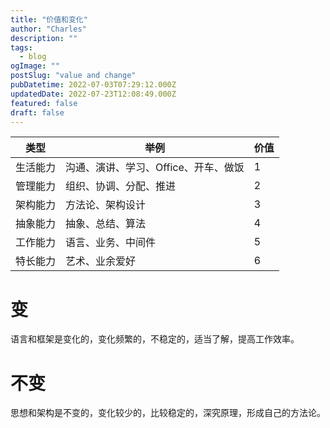 ```yaml
---
title: "价值和变化"
author: "Charles"
description: ""
tags:
  - blog
ogImage: ""
postSlug: "value and change"
pubDatetime: 2022-07-03T07:29:12.000Z
updatedDate: 2022-07-23T12:08:49.000Z
featured: false
draft: false
---
```


| 类型     | 举例                                 | 价值 |
| -------- | ------------------------------------ | ---- |
| 生活能力 | 沟通、演讲、学习、Office、开车、做饭 | 1    |
| 管理能力 | 组织、协调、分配、推进               | 2    |
| 架构能力 | 方法论、架构设计                     | 3    |
| 抽象能力 | 抽象、总结、算法                     | 4    |
| 工作能力 | 语言、业务、中间件                   | 5    |
| 特长能力 | 艺术、业余爱好                       | 6    |

# 变

语言和框架是变化的，变化频繁的，不稳定的，适当了解，提高工作效率。

# 不变

思想和架构是不变的，变化较少的，比较稳定的，深究原理，形成自己的方法论。
